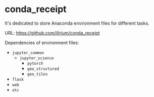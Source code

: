 # conda_receipt

It's dedicated to store Anaconda environment files for different tasks. 

URL: https://github.com/ilirium/conda_receipt

Dependencies of environment files:
* `jupyter_common`
    * `jupyter_science`
        * `pytorch`
        * `geo_structured`
        * `geo_tiles`
* `flask`
* `web`
* `etc`
    